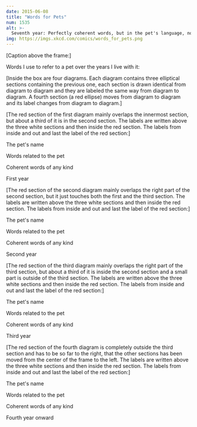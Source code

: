 ```yaml
---
date: 2015-06-08
title: "Words for Pets"
num: 1535
alt: >-
  Seventh year: Perfectly coherent words, but in the pet's language, not mine.
img: https://imgs.xkcd.com/comics/words_for_pets.png
---
```

[Caption above the frame:]

Words I use to refer to a pet over the years I live with it:

[Inside the box are four diagrams. Each diagram contains three elliptical sections containing the previous one, each section is drawn identical from diagram to diagram and they are labeled the same way from diagram to diagram. A fourth section (a red ellipse) moves from diagram to diagram and its label changes from diagram to diagram.]

[The red section of the first diagram mainly overlaps the innermost section, but about a third of it is in the second section. The labels are written above the three white sections and then inside the red section. The labels from inside and out and last the label of the red section:]

The pet's name

Words related to the pet

Coherent words of any kind

First year

[The red section of the second diagram mainly overlaps the right part of the second section, but it just touches both the first and the third section. The labels are written above the three white sections and then inside the red section. The labels from inside and out and last the label of the red section:]

The pet's name

Words related to the pet

Coherent words of any kind

Second year

[The red section of the third diagram mainly overlaps the right part of the third section, but about a third of it is inside the second section and a small part is outside of the third section. The labels are written above the three white sections and then inside the red section. The labels from inside and out and last the label of the red section:]

The pet's name

Words related to the pet

Coherent words of any kind

Third year

[The red section of the fourth diagram is completely outside the third section and has to be so far to the right, that the other sections has been moved from the center of the frame to the left. The labels are written above the three white sections and then inside the red section. The labels from inside and out and last the label of the red section:]

The pet's name

Words related to the pet

Coherent words of any kind

Fourth year onward
